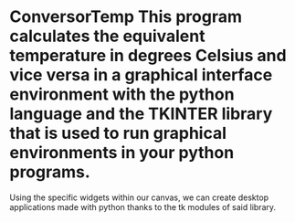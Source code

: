 # ConversorTemp This program calculates the equivalent temperature in degrees Celsius and vice versa in a graphical interface environment with the python language and the TKINTER library that is used to run graphical environments in your python programs.
Using the specific widgets within our canvas, we can create desktop applications made with python thanks to the tk modules of said library.
